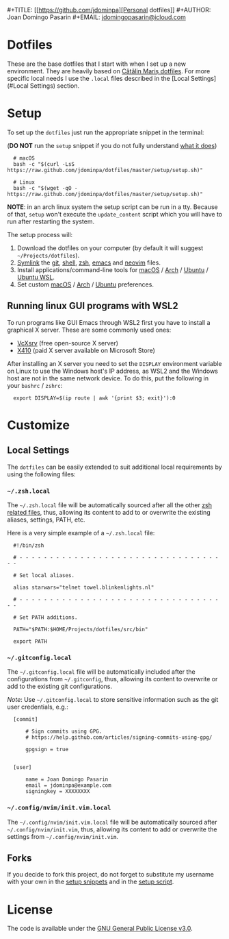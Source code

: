 #+TITLE: [[https://github.com/jdominpa][Personal dotfiles]]
#+AUTHOR: Joan Domingo Pasarin
#+EMAIL: jdomingopasarin@icloud.com

# Dotfiles

These are the base dotfiles that I start with when I set up a new environment.
They are heavily based on [Cătălin Mariș dotfiles](https://github.com/alrra/dotfiles).
For more specific local needs I use the `.local` files described in the [Local Settings](#Local Settings) section.

# Setup

To set up the `dotfiles` just run the appropriate snippet in the terminal:

(**DO NOT** run the `setup` snippet if you do not fully understand [what it does](https://github.com/jdominpa/dotfiles/src/os/setup.sh))

```
  # macOS
  bash -c "$(curl -LsS https://raw.github.com/jdominpa/dotfiles/master/setup/setup.sh)"

  # Linux
  bash -c "$(wget -qO - https://raw.github.com/jdominpa/dotfiles/master/setup/setup.sh)"
```

**NOTE**: in an arch linux system the setup script can be run in a tty.
Because of that, `setup` won't execute the `update_content` script which you will have to run after restarting the system.

The setup process will:

1. Download the dotfiles on your computer (by default it will suggest `~/Projects/dotfiles`).
2. [Symlink](https://github.com/jdominpa/src/os/create_symbolic_links.sh) the [git](https://github.com/jdominpa/src/git), [shell](https://github.com/jdominpa/src/shell), [zsh](https://github.com/jdominpa/src/zsh), [emacs](https://github.com/jdominpa/dotfiles/tree/master/src/emacs/emacs.d) and [neovim](https://github.com/jdominpa/dotfiles/tree/master/src/neovim/config/nvim) files.
3. Install applications/command-line tools for [macOS](https://github.com/jdominpa/dotfiles/tree/master/src/os/install/macos) / [Arch](https://github.com/jdominpa/dotfiles/tree/master/src/os/install/arch) / [Ubuntu](https://github.com/jdominpa/dotfiles/tree/master/src/os/install/ubuntu) / [Ubuntu WSL](https://github.com/jdominpa/dotfiles/tree/master/src/os/install/ubuntu-wsl).
4. Set custom [macOS](https://github.com/jdominpa/dotfiles/tree/master/src/os/preferences/macos) / [Arch](https://github.com/jdominpa/dotfiles/tree/master/src/os/preferences/arch) / [Ubuntu](https://github.com/jdominpa/dotfiles/tree/master/src/os/preferences/ubuntu) preferences.

## Running linux GUI programs with WSL2

To run programs like GUI Emacs through WSL2 first you have to install a
graphical X server. These are some commonly used ones:

- [VcXsrv](https://sourceforge.net/projects/vcxsrv/) (free open-source X server)
- [X410](https://x410.dev) (paid X server available on Microsoft Store)

After installing an X server you need to set the `DISPLAY` environment variable on Linux to use the Windows host's IP address,
as WSL2 and the Windows host are not in the same network device.
To do this, put the following in your `bashrc` / `zshrc`:

```
  export DISPLAY=$(ip route | awk '{print $3; exit}'):0
```

# Customize

## Local Settings

The `dotfiles` can be easily extended to suit additional local requirements by using the following files:

### `~/.zsh.local`

The `~/.zsh.local` file will be automatically sourced after all the other [zsh related files](https://github.com/jdominpa/dotfiles/tree/master/src/zsh_shell),
thus, allowing its content to add to or overwrite the existing aliases, settings, PATH, etc.

Here is a very simple example of a `~/.zsh.local` file:

```
  #!/bin/zsh

  # - - - - - - - - - - - - - - - - - - - - - - - - - - - - - - - - - - -

  # Set local aliases.

  alias starwars="telnet towel.blinkenlights.nl"

  # - - - - - - - - - - - - - - - - - - - - - - - - - - - - - - - - - - -

  # Set PATH additions.

  PATH="$PATH:$HOME/Projects/dotfiles/src/bin"

  export PATH
```

### `~/.gitconfig.local`

The `~/.gitconfig.local` file will be automatically included after the configurations from `~/.gitconfig`,
thus, allowing its content to overwrite or add to the existing git configurations.

_Note_: Use `~/.gitconfig.local` to store sensitive information such as the git user credentials, e.g.:

```
  [commit]

      # Sign commits using GPG.
      # https://help.github.com/articles/signing-commits-using-gpg/

      gpgsign = true


  [user]

      name = Joan Domingo Pasarin
      email = jdominpa@example.com
      signingkey = XXXXXXXX
```

### `~/.config/nvim/init.vim.local`

The `~/.config/nvim/init.vim.local` file will be automatically sourced after `~/.config/nvim/init.vim`,
thus, allowing its content to add or overwrite the settings from `~/.config/nvim/init.vim`.

## Forks

If you decide to fork this project, do not forget to substitute my username with your own in the [setup snippets](#Setup)
and in the [setup script](https://github.com/jdominpa/dotfiles/blob/master/src/os/setup.sh).

# License

The code is available under the [GNU General Public License v3.0](https://github.com/jdominpa/dotfiles/blob/master/LICENSE).
